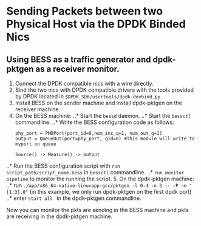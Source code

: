 # Sending Packets between two Physical Host via the DPDK Binded Nics

## Using BESS as a traffic generator and dpdk-pktgen as a receiver monitor.
1. Connect the DPDK compatible nics with a wire directly.
2. Bind the two nics with DPDK compatible drivers with the tools provided by DPDK located in ```$DPDK_SDK/usertools/dpdk-devbind.py```
3. Install BESS on the sender machine and install dpdk-pktgen on the receiver machine.
4. On the BESS machine:
  ..* Start the ```bessd``` daemon.
  ..* Start the ```bessctl``` commandline.
  ..* Write the BESS configuration code as follows:
      ```
      phy_port = PMDPort(port_id=0,num_inc_q=1, num_out_q=1)
      output = QueueOut(port=phy_port, qid=0) #This module will write to myport on queue

      Source() -> Measure() -> output
      ```
  ..* Run the BESS configuration script with ```run script_path/script_name.bess``` in ```bessctl``` commandline.
  ..* ```run monitor pipeline``` to monitor the running the script.
5. On the dpdk-pktgen machine:
  ..* run ```./app/x86_64-native-linuxapp-gcc/pktgen -l 0-4 -n 3 -- -P -m "[1:3].0"``` (in this example, we only run dpdk-pktgen on the first dpdk port)
  ..* enter ```start all ``` in the dpdk-pktgen commandline.

Now you can monitor the pkts are sending in the BESS machine and pkts are receiving in the dpdk-pktgen machine.
